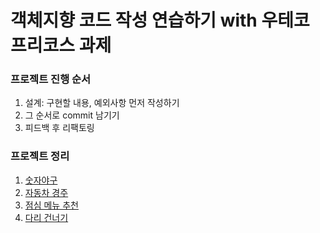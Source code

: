# 객체지향 코드 작성 연습하기 with 우테코 프리코스 과제

### 프로젝트 진행 순서

1. 설계: 구현할 내용, 예외사항 먼저 작성하기
2. 그 순서로 commit 남기기
3. 피드백 후 리팩토링

### 프로젝트 정리

1. [숫자야구](./docs/1_baseball.md)
2. [자동차 경주](./docs/2_racingcar.md)
3. [점심 메뉴 추천](./docs/3_menu.md)
4. [다리 건너기](./docs/4_bridge.md)
